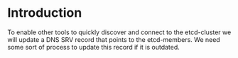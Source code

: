 Introduction
============
To enable other tools to quickly discover and connect to the etcd-cluster we will update a DNS SRV record that points to the etcd-members.
We need some sort of process to update this record if it is outdated.
